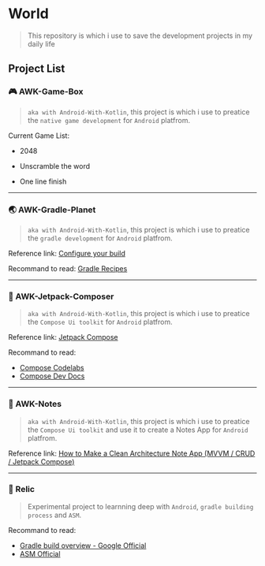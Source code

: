 # World

> This repository is which i use to save the development projects in my daily life

## Project List

### 🎮 AWK-Game-Box

> `aka with Android-With-Kotlin`, this project is which i use to preatice the `native game development` for `Android` platfrom.

Current Game List:

+ 2048

+ Unscramble the word

+ One line finish

---

### 🌏 AWK-Gradle-Planet

> `aka with Android-With-Kotlin`, this project is which i use to preatice the `gradle development` for `Android` platfrom.

Reference link: [Configure your build](https://developer.android.com/studio/build)

Recommand to read: [Gradle Recipes](https://github.com/android/gradle-recipes)

---

### 🎨 AWK-Jetpack-Composer

> `aka with Android-With-Kotlin`, this project is which i use to preatice the `Compose Ui toolkit` for `Android` platfrom.

Reference link: [Jetpack Compose](https://developer.android.google.cn/jetpack/compose)

Recommand to read: 

+ [Compose Codelabs](https://codelabs.developers.google.com/?cat=Android&text=compose)
+ [Compose Dev Docs](https://developer.android.google.cn/jetpack/compose/documentation)

---

### 📓 AWK-Notes

> `aka with Android-With-Kotlin`, this project is which i use to preatice the `Compose Ui toolkit` and use it to create a Notes App for `Android` platfrom.

Reference link: [How to Make a Clean Architecture Note App (MVVM / CRUD / Jetpack Compose)](https://www.youtube.com/watch?v=8YPXv7xKh2w&t=8s)

---

### 🍵 Relic

> Experimental project to learnning deep with `Android`, `gradle building process` and `ASM`.

Recommand to read:

+ [Gradle build overview - Google Official](https://developer.android.com/build/gradle-build-overview)
+ [ASM Official](https://asm.ow2.io/index.html)
